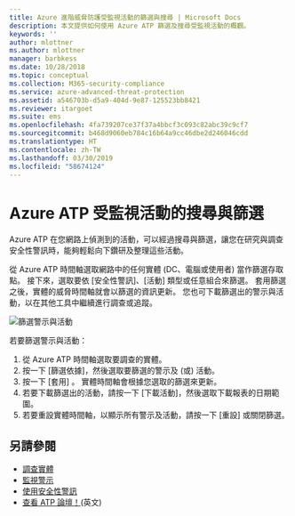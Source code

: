 ```yaml
---
title: Azure 進階威脅防護受監視活動的篩選與搜尋 | Microsoft Docs
description: 本文提供如何使用 Azure ATP 篩選及搜尋受監視活動的概觀。
keywords: ''
author: mlottner
ms.author: mlottner
manager: barbkess
ms.date: 10/28/2018
ms.topic: conceptual
ms.collection: M365-security-compliance
ms.service: azure-advanced-threat-protection
ms.assetid: a546703b-d5a9-404d-9e87-125523bb8421
ms.reviewer: itargoet
ms.suite: ems
ms.openlocfilehash: 4fa739207ce37f37a4bbcf3c093c82abc39c9cf7
ms.sourcegitcommit: b468d9060eb784c16b64a9cc46dbe2d246046cdd
ms.translationtype: HT
ms.contentlocale: zh-TW
ms.lasthandoff: 03/30/2019
ms.locfileid: "58674124"
---
```

# <a name="azure-atp-monitored-activities-search-and-filter"></a>Azure ATP 受監視活動的搜尋與篩選 

Azure ATP 在您網路上偵測到的活動，可以經過搜尋與篩選，讓您在研究與調查安全性警訊時，能夠輕鬆向下鑽研及整理這些活動。  

從 Azure ATP 時間軸選取網路中的任何實體 (DC、電腦或使用者) 當作篩選存取點。 接下來，選取要依 [安全性警訊]、[活動] 類型或任意組合來篩選。 套用篩選之後，實體的威脅時間軸就會以篩選的資訊更新。 您也可下載篩選出的警示與活動，以在其他工具中繼續進行調查或追蹤。 

![篩選警示與活動](./media/activities-filter.png)

若要篩選警示與活動：
 1. 從 Azure ATP 時間軸選取要調查的實體。 
 2. 按一下 [篩選依據]，然後選取要篩選的警示及 (或) 活動。 
 3. 按一下 [套用] 。 實體時間軸會根據您選取的篩選來更新。 
 4. 若要下載篩選出的活動，請按一下 [下載活動]，然後選取下載報表的日期範圍。 
 5. 若要重設實體時間軸，以顯示所有警示及活動，請按一下 [重設] 或關閉篩選。 


## <a name="see-also"></a>另請參閱
- [調查實體](investigate-entity.md)
- [監視警示](monitoring-alerts.md)
- [使用安全性警訊](working-with-suspicious-activities.md)
- [查看 ATP 論壇！](https://aka.ms/azureatpcommunity)\(英文\)
